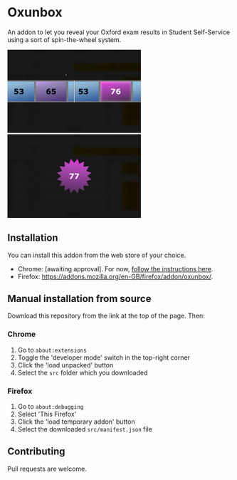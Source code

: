 # Oxunbox

An addon to let you reveal your Oxford exam results in Student Self-Service using a sort of spin-the-wheel system.

<img src="res/screen1.png" alt="A screenshot of Oxunbox" width="300"/>
<img src="res/screen2.png" alt="A screenshot of Oxunbox" width="300"/>

## Installation

You can install this addon from the web store of your choice.

* Chrome: [awaiting approval]. For now, [follow the instructions here](https://github.com/fizzex/oxunbox/releases/latest).
* Firefox: https://addons.mozilla.org/en-GB/firefox/addon/oxunbox/.

## Manual installation from source

Download this repository from the link at the top of the page. Then:

### Chrome

1. Go to `about:extensions`
1. Toggle the 'developer mode' switch in the top-right corner
1. Click the 'load unpacked' button
1. Select the `src` folder which you downloaded

### Firefox

1. Go to `about:debugging`
1. Select 'This Firefox' 
1. Click the 'load temporary addon' button
1. Select the downloaded `src/manifest.json` file

## Contributing

Pull requests are welcome. 

